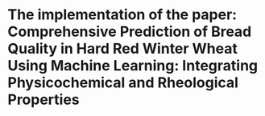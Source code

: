 # The implementation of the paper: Comprehensive Prediction of Bread Quality in Hard Red Winter Wheat Using Machine Learning: Integrating Physicochemical and Rheological Properties
